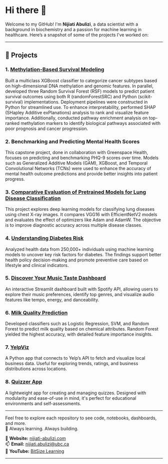 # Hi there 👋

Welcome to my GitHub! I'm **Nijiati Abulizi**, a data scientist with a background in biochemistry and a passion for machine learning in healthcare. Here’s a snapshot of some of the projects I’ve worked on:

---

## 🔬 Projects
### 1. [**Methylation-Based Survival Modeling**](https://github.com/nijiati-abulizi/Glioma)
Built a multiclass XGBoost classifier to categorize cancer subtypes based on high-dimensional DNA methylation and genomic features. In parallel, developed three Random Survival Forest (RSF) models to predict patient survival outcomes using both R (randomForestSRC) and Python (scikit-survival) implementations. Deployment pipelines were constructed in Python for streamlined use.
To enhance interpretability, performed SHAP (SHapley Additive exPlanations) analysis to rank and visualize feature importance. Additionally, conducted pathway enrichment analysis on top-ranked methylation markers to identify biological pathways associated with poor prognosis and cancer progression.

### 2. **Benchmarking and Predicting Mental Health Scores**
This capstone project, done in collaboration with Greenspace Health, focuses on predicting and benchmarking PHQ-9 scores over time. Models such as Generalized Additive Models (GAM), XGBoost, and Temporal Convolutional Networks (TCNs) were used to enhance the accuracy of mental health outcome predictions and provide better insights into patient progress.

### 3. [**Comparative Evaluation of Pretrained Models for Lung Disease Classification**](https://github.com/nijiati-abulizi/cnn_lung_disease)
This project explores deep learning models for classifying lung diseases using chest X-ray images. It compares VGG16 with EfficientNetV2 models and evaluates the effect of optimizers like Adam and AdamW. The objective is to improve diagnostic accuracy across multiple disease classes.

### 4. [**Understanding Diabetes Risk**](https://github.com/nijiati-abulizi/diabetes_prediction)
Analyzed health data from 250,000+ individuals using machine learning models to uncover key risk factors for diabetes. The findings support better health policy decision-making and promote preventive care based on lifestyle and clinical indicators.

### 5. [**Discover Your Music Taste Dashboard**](https://github.com/nijiati-abulizi/spotify_dashboard)
An interactive Streamlit dashboard built with Spotify API, allowing users to explore their music preferences, identify top genres, and visualize audio features like tempo, energy, and danceability.

### 6. [**Milk Quality Prediction**](https://github.com/nijiati-abulizi/milk_quality_prediction)
Developed classifiers such as Logistic Regression, SVM, and Random Forest to predict milk quality based on chemical attributes. Random Forest yielded the highest accuracy, with detailed feature importance insights.

### 7. [**YelpViz**](https://github.com/nijiati-abulizi/yelp_api_wrapper)
A Python app that connects to Yelp’s API to fetch and visualize local business data. Useful for exploring trends, ratings, and business distributions across locations.

### 8. [**Quizzer App**](https://github.com/nijiati-abulizi/Quizzer)
A lightweight app for creating and managing quizzes. Designed with modularity and ease-of-use in mind, it's perfect for educational environments and self-assessments.

---

Feel free to explore each repository to see code, notebooks, dashboards, and more.  
🧠 Always learning. Always building.

🔗 **Website:** [nijiati-abulizi.com](https://nijiati-abulizi.com)  
📫 **Email:** nijiati.abulizi@ubc.ca  
🎥 **YouTube:** [BitSize Learning](https://www.youtube.com/@LearnBitSize)

---
